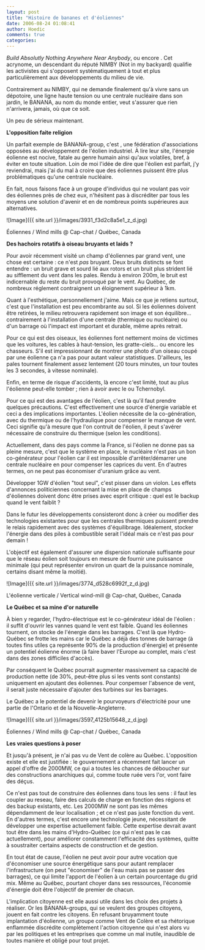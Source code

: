 ```yaml
---
layout: post
title: "Histoire de bananes et d'éoliennes"
date: 2006-08-24 01:08:41
author: Hoedic
comments: true
categories: 
---
```



*Build Absolutly Nothing Anywhere Near Anybody*, ou encore . Cet acrynome, un descendant du réputé NIMBY (Not in my backyard) qualifie les activistes qui s'opposent systématiquement à tout et plus particulièrement aux développements du milieu de vie.

Contrairement au NIMBY, qui ne demande finalement qu'à vivre sans un dépotoire, une ligne haute tension ou une centrale nucléaire dans son jardin, le BANANA, au nom du monde entier, veut s'assurer que rien n'arrivera, jamais, où que ce soit.

Un peu de sérieux maintenant.

**L'opposition faite religion**

Un parfait exemple de BANANA-group, c'est , une fédération d'associations opposées au développement de l'éolien industriel. À lire leur site, l'énergie éolienne est nocive, fatale au genre humain ainsi qu'aux volatiles, bref, à éviter en toute situation. Loin de moi l'idée de dire que l'éolien est parfait, j'y reviendrai, mais j'ai du mal à croire que des éoliennes puissent être plus problématiques qu'une centrale nucléaire.

En fait, nous faisons face à un groupe d'individus qui ne voulant pas voir des éoliennes près de chez eux, n'hésitent pas à discréditer par tous les moyens une solution d'avenir et en de nombreux points supérieures aux alternatives.


![Image]({{ site.url }}/images/3931_f3d2c8a5e1_z_d.jpg)
<div class="photoattrib">Éoliennes / Wind mills @ Cap-chat / Québec, Canada</div>



**Des hachoirs rotatifs à oiseau bruyants et laids ?**

Pour avoir récemment visité un champ d'éoliennes par grand vent, une chose est certaine : ce n'est *pas* bruyant. Deux bruits distincts se font entendre : un bruit grave et sourd lié aux rotors et un bruit plus strident lié au sifflement du vent dans les pales. Rendu à environ 200m, le bruit est indicernable du reste du bruit provoqué par le vent. Au Québec, de nombreux réglement contraignent un éloignement supérieur à 1km.

Quant à l'esthétique, personnellement j'aime. Mais ce que je retiens surtout, c'est que l'installation est peu encombrante au sol. Si les éoliennes doivent être retirées, le milieu retrouvera rapidement son image et son équilibre... contrairement à l'installation d'une centrale (thermique ou nucléaire) ou d'un barrage où l'impact est important et durable, même après retrait.

Pour ce qui est des oiseaux, les éoliennes font nettement moins de victimes que les voitures, les cables à haut-tension, les gratte-ciels... ou encore les chasseurs. S'il est impressionnant de montrer une photo d'un oiseau coupé par une éolienne ça n'a pas pour autant valeur statistiques. D'ailleurs, les pales tournent finalement assez lentement (20 tours minutes, un tour toutes les 3 secondes, à vitesse nominale).

Enfin, en terme de risque d'accidents, là encore c'est limité, tout au plus l'éolienne peut-elle tomber ; rien à avoir avec le  ou Tchernobyl.

Pour ce qui est des avantages de l'éolien, c'est là qu'il faut prendre quelques précautions. C'est effectivement une source d'énergie variable et ceci a des implications importantes. L'éolien nécessite de la co-génération, avec du thermique ou de l'hydraulique pour compenser le manque de vent. Ceci signifie qu'à mesure que l'on contruit de l'éolien, il peut s'avérer nécessaire de construire du thermique (selon les conditions).

Actuellement, dans des pays comme la France, si l'éolien ne donne pas sa pleine mesure, c'est que le système en place, le nucléaire n'est pas un bon co-générateur pour l'éolien car il est impossible d'arrêter/démarrer une centrale nucléaire en pour compenser les caprices du vent. En d'autres termes, on ne peut pas économiser d'uranium grâce au vent.

Développer 1GW d'éolien "tout seul", c'est pisser dans un violon. Les effets d'annonces politiciennes concernant la mise en place de champs d'éoliennes doivent donc être prises avec esprit critique : quel est le backup quand le vent faiblit ?

Dans le futur les développements consisteront donc à créer ou modifier des technologies existantes pour que les centrales thermiques puissent prendre le relais rapidement avec des systèmes d'équilibrage. Idéalement, stocker l'énergie dans des piles à combustible serait l'idéal mais ce n'est pas pour demain !

L'objectif est également d'assurer une dispersion nationale suffisante pour que le réseau éolien soit toujours en mesure de fournir une puissance minimale (qui peut représenter environ un quart de la puissance nominale, certains disant même la moitié).



![Image]({{ site.url }}/images/3774_d528c6992f_z_d.jpg)
<div class="photoattrib">L'éolienne verticale / Vertical wind-mill @ Cap-chat, Québec, Canada</div>



**Le Québec et sa mine d'or naturelle**

À bien y regarder, l'hydro-électrique est le co-générateur idéal de l'éolien : il suffit d'ouvrir les vannes quand le vent est faible. Quand les éoliennes tournent, on stocke de l'énergie dans les barrages. C'est là que Hydro-Québec se frotte les mains car le Québec a déjà des tonnes de barrage (à toutes fins utiles ça représente 90% de la production d'énergie) et présente un potentiel éolienne énorme (à faire baver l'Europe au complet, mais c'est dans des zones difficiles d'accès).

Par conséquent le Québec pourrait augmenter massivement sa capacité de production nette (de 30%, peut-être plus si les vents sont constants) uniquement en ajoutant des éoliennes. Pour conpemser l'absence de vent, il serait juste nécessaire d'ajouter des turbines sur les barrages.

Le Québec a le potentiel de devenir le pourvoyeurs d'électricité pour une partie de l'Ontario et de la Nouvelle-Angleterre.



![Image]({{ site.url }}/images/3597_4125b15648_z_d.jpg)
<div class="photoattrib">Éoliennes / Wind mills @ Cap-chat / Québec, Canada</div>



**Les vraies questions à poser**

Et jusqu'à présent, je n'ai pas vu de Vent de colère au Québec. L'opposition existe et elle est justifiée : le gouvernement a récemment fait lancer un appel d'offre de 2000MW, ce qui a toutes les chances de déboucher sur des constructions anarchiques qui, comme toute ruée vers l'or, vont faire des déçus.

Ce n'est pas tout de construire des éoliennes dans tous les sens : il faut les coupler au reseau, faire des calculs de charge en fonction des régions et des backup existants, etc. Les 2000MW ne sont pas les mêmes dépendamment de leur localisation ; et ce n'est pas juste fonction du vent. En d'autres termes, c'est encore une technologie jeune, nécessitant de développer une expertise actuellement faible. Cette expertise devrait avant tout être dans les mains d'Hydro-Québec (ce qui n'est pas le cas actuellement), pour améliorer constamment l'efficacité des systèmes, quitte à soustraiter certains aspects de construction et de gestion.

En tout état de cause, l'éolien ne peut avoir pour autre vocation que d'économiser une source énergétique sans pour autant remplacer l'infrastructure (on peut "économiser" de l'eau mais pas se passer des barrages), ce qui limite l'apport de l'éolien à un certain pourcentage du grid mix. Même au Québec, pourtant choyer dans ses ressources, l'économie d'énergie doit être l'objectif de premier de chacun.

L'implication citoyenne est elle aussi utile dans les choix des projets à réaliser. Or les BANANA-groups, qui se veulent des groupes citoyens, jouent en fait contre les citoyens. En refusant bruyamment toute implantation d'éolienne, un groupe comme Vent de Colère et sa rhétorique enflammée discrédite complètement l'action citoyenne qui n'est alors vu par les politiques et les entreprises que comme un mal inutile, inaudible de toutes manière et obligé pour tout projet.

